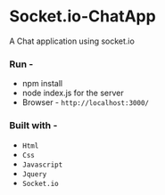 # Socket.io-ChatApp

A Chat application using socket.io

### Run -

- npm install 
- node index.js for the server
- Browser - ```http://localhost:3000/``` 

### Built with - 

- ```Html```
- ```Css```
- ```Javascript```
- ```Jquery```
- ```Socket.io```


